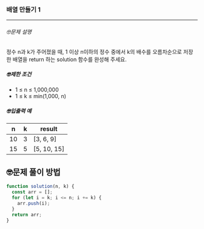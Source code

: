 ### 배열 만들기 1

---

###### 🤓문제 설명

정수 n과 k가 주어졌을 때, 1 이상 n이하의 정수 중에서 k의 배수를 오름차순으로 저장한 배열을 return 하는 solution 함수를 완성해 주세요.

##### 🤓제한 조건

- 1 ≤ n ≤ 1,000,000
- 1 ≤ k ≤ min(1,000, n)

##### 🤓입출력 예

| n   | k   | result      |
| --- | --- | ----------- |
| 10  | 3   | [3, 6, 9]   |
| 15  | 5   | [5, 10, 15] |

## 🤓문제 풀이 방법

```javascript
function solution(n, k) {
  const arr = [];
  for (let i = k; i <= n; i += k) {
    arr.push(i);
  }
  return arr;
}
```
